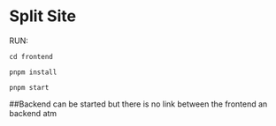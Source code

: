 # Split Site

RUN:

`cd frontend`

`pnpm install`

`pnpm start`


##Backend can be started but there is no link between the frontend an backend atm
